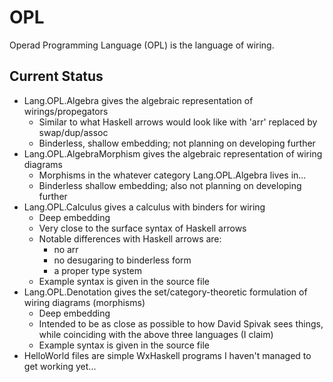 OPL
====================

Operad Programming Language (OPL) is the language of wiring.

Current Status
--------------------

* Lang.OPL.Algebra gives the algebraic representation of wirings/propegators
  - Similar to what Haskell arrows would look like with 'arr' replaced by swap/dup/assoc
  - Binderless, shallow embedding; not planning on developing further
* Lang.OPL.AlgebraMorphism gives the algebraic representation of wiring diagrams
  - Morphisms in the whatever category Lang.OPL.Algebra lives in...
  - Binderless shallow embedding; also not planning on developing further
* Lang.OPL.Calculus gives a calculus with binders for wiring
  - Deep embedding
  - Very close to the surface syntax of Haskell arrows
  - Notable differences with Haskell arrows are:
    + no arr
    + no desugaring to binderless form
    + a proper type system
  - Example syntax is given in the source file
* Lang.OPL.Denotation gives the set/category-theoretic formulation of wiring diagrams (morphisms)
  - Deep embedding
  - Intended to be as close as possible to how David Spivak sees things, while
    coinciding with the above three languages (I claim)
  - Example syntax is given in the source file
* HelloWorld files are simple WxHaskell programs I haven't managed to get working yet...
